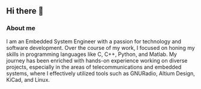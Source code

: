 ## Hi there 👋 
### About me
I am an Embedded System Engineer with a passion for technology and software development. Over the course of my work, I focused on honing my skills in programming languages like C, C++, Python, and Matlab. My journey has been enriched with hands-on experience working on diverse projects, especially in the areas of telecommunications and embedded systems, where I effectively utilized tools such as GNURadio, Altium Design, KiCad, and Linux.



<!--
**kemaluzgoren/kemaluzgoren** is a ✨ _special_ ✨ repository because its `README.md` (this file) appears on your GitHub profile.

Here are some ideas to get you started:

- 🔭 I’m currently working on ...
- 🌱 I’m currently learning ...
- 👯 I’m looking to collaborate on ...
- 🤔 I’m looking for help with ...
- 💬 Ask me about ...
- 📫 How to reach me: ...
- 😄 Pronouns: ...
- ⚡ Fun fact: ...
-->
